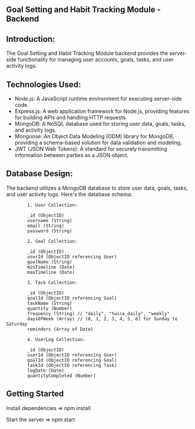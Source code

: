 ## Goal Setting and Habit Tracking Module - Backend
                                                                                  

## Introduction:
The Goal Setting and Habit Tracking Module backend provides the server-side functionality for managing user accounts, goals, tasks, and user activity logs. 

## Technologies Used: 
  
  - Node.js: A JavaScript runtime environment for executing server-side code.
  - Express.js: A web application framework for Node.js, providing features for building APIs and handling HTTP requests.
  - MongoDB: A NoSQL database used for storing user data, goals, tasks, and activity logs.
  - Mongoose: An Object Data Modeling (ODM) library for MongoDB, providing a schema-based solution for data validation and modeling.
  - JWT (JSON Web Tokens): A standard for securely transmitting information between parties as a JSON object.

    
## Database Design:
The backend utilizes a MongoDB database to store user data, goals, tasks, and user activity logs. Here's the database schema:

            1. User Collection:
            
            _id (ObjectID)
            username (String)
            email (String)
            password (String)
            
            2. Goal Collection:
            
            _id (ObjectID)
            userId (ObjectID referencing User)
            goalName (String)
            minTimeline (Date)
            maxTimeline (Date)
            
            3. Task Collection:
            
            _id (ObjectID)
            goalId (ObjectID referencing Goal)
            taskName (String)
            quantity (Number)
            frequency (String) // "daily", "twice_daily", "weekly"
            daysOfWeek (Array) // [0, 1, 2, 3, 4, 5, 6] for Sunday to Saturday
            reminders (Array of Date)
            
            4. UserLog Collection:
            
            _id (ObjectID)
            userId (ObjectID referencing User)
            goalId (ObjectID referencing Goal)
            taskId (ObjectID referencing Task)
            logDate (Date)
            quantityCompleted (Number)

## Getting Started

Install dependencies => npm install

Start the server => npm start
            
